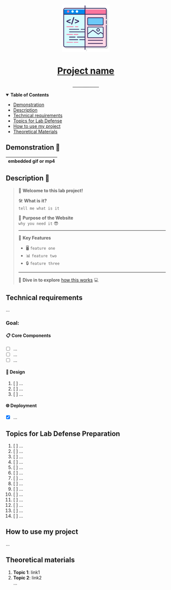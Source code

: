 <!-- Here is the main logo and name of your project -->

<p align="center">
  <a href="resources/MVC.png">
    <picture>
      <img src="resources/logo.png" height="150">
    </picture>
    <h1 align="center">Project name</h1>
  </a>
</p>

<!-- Here are some cool labels for your project, deledte those, that you don't need -->

<p align="center">
   <a aria-label="Translation ro russian" href="./README_RU.md">
      <img alt="" src="https://img.shields.io/badge/translation-RU-007FFF?style=for-the-badge&labelColor=000000&color=007FFF">
   </a>
   <a aria-label="WildFly Version" href="https://www.wildfly.org/">
      <img alt="" src="https://img.shields.io/badge/WildFly-21.0.0-50FA7B?style=for-the-badge&labelColor=000000&color=50FA7B">
   </a>
   <a aria-label="Java Version" href="https://www.oracle.com/java/technologies/javase-jdk17-downloads.html">
      <img alt="" src="https://img.shields.io/badge/Java-17-FFD300?style=for-the-badge&labelColor=000000&color=FFD300">
   </a>
   <a aria-label="JetBrains Runtime Version" href="https://www.jetbrains.com/">
      <img alt="" src="https://img.shields.io/badge/JetBrains_Runtime-17.0.8-00CCFF?style=for-the-badge&labelColor=000000&color=00CCFF">
   </a>
   <a aria-label="Maven Project" href="https://maven.apache.org/">
      <img alt="" src="https://img.shields.io/badge/Maven-Project-FF69B4?style=for-the-badge&labelColor=000000&color=FF69B4">
   </a>
   <a aria-label="Repo size" href="https://github.com/worthant/simple-one-page-website">
    <img alt="" src="https://img.shields.io/github/repo-size/worthant/simple-one-page-website?style=for-the-badge&logo=github&labelColor=000000&color=008080">
  </a>
  <a aria-label="Translation" href="./README_RU.md">
    <img alt="" src="https://img.shields.io/badge/translation-RU-red?style=for-the-badge&labelColor=000000">
  </a>
  <a aria-label="Build Status" href="https://github.com/worthant/simple-one-page-website/actions">
    <img alt="" src="https://img.shields.io/github/actions/workflow/status/worthant/simple-one-page-website/php.yaml?branch=main&style=for-the-badge&logo=github-actions&labelColor=000000">
  </a>
  <a aria-label="License" href="./LICENSE">
    <img alt="" src="https://img.shields.io/github/license/worthant/simple-one-page-website?style=for-the-badge&labelColor=000000">
  </a>
    <a aria-label="Vue.js version" href="https://vuejs.org/">
    <img alt="" src="https://img.shields.io/badge/vue.js-v3.2.13-green.svg?style=for-the-badge&logo=vue.js&labelColor=000000">
  </a>
  <a aria-label="Vuetify Version" href="https://vuetifyjs.com/">
    <img alt="" src="https://img.shields.io/badge/vuetify-v3.4.0-yellow.svg?style=for-the-badge&logo=vuetify&labelColor=000000">
  </a>
  <a aria-label="Yarn version" href="https://yarnpkg.com/">
    <img alt="" src="https://img.shields.io/badge/yarn-v1.22.19-green.svg?style=for-the-badge&logo=yarn&labelColor=000000">
  </a>
  <a aria-label="Last commit" href="https://github.com/worthant/web-programming-course/commits/main">
    <img alt="" src="https://img.shields.io/github/last-commit/worthant/web-programming-course?style=for-the-badge&logo=git&labelColor=000000">
  </a>
   <!-- New Badge for JavaServer Faces Framework -->
   <a aria-label="JavaServer Faces Framework" href="https://www.oracle.com/java/technologies/javaserverfaces.html">
      <img alt="" src="https://img.shields.io/badge/JSF-Framework-orange?style=for-the-badge&logo=java&labelColor=000000&color=orange">
   </a>
   <!-- New Badge for Managed Beans -->
   <a aria-label="Managed Beans" href="#">
      <img alt="" src="https://img.shields.io/badge/Managed_Beans-Supported-green?style=for-the-badge&logo=java&labelColor=000000&color=green">
   </a>
   <!-- New Badge for Java EE -->
   <a aria-label="Java EE" href="https://www.oracle.com/java/technologies/java-ee-glance.html">
      <img alt="" src="https://img.shields.io/badge/Java_EE-8-purple?style=for-the-badge&logo=java&labelColor=000000&color=8B008B">
   </a>
   <!-- New Badge for Session-scoped Managed Bean -->
   <a aria-label="Session-scoped Managed Bean" href="#">
      <img alt="" src="https://img.shields.io/badge/Session_Scoped-Managed_Bean-yellow?style=for-the-badge&logo=java&labelColor=000000&color=yellow">
   </a>
   <!-- New Badge for JDBC -->
   <a aria-label="JDBC" href="#">
      <img alt="" src="https://img.shields.io/badge/JDBC-Supported-red?style=for-the-badge&logo=java&labelColor=000000&color=red">
   </a>
   <!-- New Badge for Spring -->
   <a aria-label="Spring" href="https://spring.io/">
      <img alt="" src="https://img.shields.io/badge/Spring-2.5.5-brightgreen?style=for-the-badge&logo=spring&labelColor=000000&color=brightgreen">
   </a>
   <!-- New Badge for React -->
   <a aria-label="React" href="https://reactjs.org/">
      <img alt="" src="https://img.shields.io/badge/React-17.0.2-blue?style=for-the-badge&logo=react&labelColor=000000&color=blue">
   </a>
   <!-- New Badge for Redux -->
   <a aria-label="Redux" href="https://redux.js.org/">
      <img alt="" src="https://img.shields.io/badge/Redux-Supported-violet?style=for-the-badge&logo=redux&labelColor=000000&color=violet">
   </a>
   <!-- New Badge for Angular -->
   <a aria-label="Angular" href="https://angular.io/">
      <img alt="" src="https://img.shields.io/badge/Angular-12-red?style=for-the-badge&logo=angular&labelColor=000000&color=red">
   </a>
</p>

<details open>
   <summary><b>Table of Contents</b></summary>

- [Demonstration](#demo)
- [Description](#descr)
- [Technical requirements](#requirements)
- [Topics for Lab Defense](#defense)
- [How to use my project](#user-manual)
- [Theoretical Materials](#theoretical-materials)

</details>

<a id="demo"></a>

## Demonstration 🎥

| embedded gif or mp4 |
|-------------------------------------------------------------------------------------------------------------------------------------------|

<a id="descr"></a>

## Description 📝

> 👋 **Welcome to this lab project!**
>
> 🛠 **What is it?**  
> `tell me what is it`
>
> 🎯 **Purpose of the Website**  
> `why you need it` 😎
>
> ---
>
> 📌 **Key Features**
>
> - 🖥 `feature one`
> - 📊 `feature two`
> - 🔒 `feature three`
>
> ---
>
> 🚀 **Dive in to explore** [how this works](#user-manual) 💻

<a id="requirements"></a>

## Technical requirements

...

### Goal:

#### 📋 Core Components

- [ ] ...
- [ ] ...
- [ ] ...

#### 🎨 Design

1. [ ] ...
2. [ ] ...
3. [ ] ...

#### 🌐 Deployment

- [x] ...

<a id="defense"></a>

## Topics for Lab Defense Preparation

1. [ ] ...
2. [ ] ...
3. [ ] ...
4. [ ] ...
5. [ ] ...
6. [ ] ...
7. [ ] ...
8. [ ] ...
9. [ ] ...
10. [ ] ...
11. [ ] ...
12. [ ] ...
13. [ ] ...
14. [ ] ...

<a id="user-manual"></a>

## How to use my project

...

<a id="theory"></a>

## Theoretical materials

1. **Topic 1**: link1
2. **Topic 2**: link2  
...
